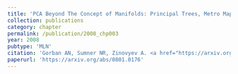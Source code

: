 ```yaml
---
title: 'PCA Beyond The Concept of Manifolds: Principal Trees, Metro Maps, and Elastic Cubic Complexes'
collection: publications
category: chapter
permalink: /publication/2008_chp003
year: 2008
pubtype: 'MLN'
citation: 'Gorban AN, Sumner NR, Zinovyev A. <a href="https://arxiv.org/abs/0801.0176">PCA Beyond The Concept of Manifolds: Principal Trees, Metro Maps, and Elastic Cubic Complexes</a>. In Principal Manifolds for Data Visualization and Dimension Reduction, Lecture Notes in Computational Science and Engineering 58, Springer, Berlin - Heidelberg, 2008, 219-237'
paperurl: 'https://arxiv.org/abs/0801.0176'
---
```

